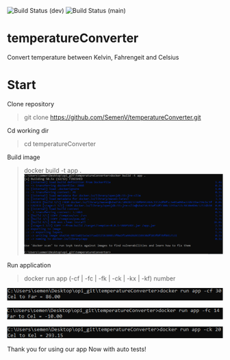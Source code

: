 ![Build Status](https://github.com/SemenV/temperatureConverter/actions/workflows/main.yml/badge.svg?branch=develop) (dev)
![Build Status](https://github.com/SemenV/temperatureConverter/actions/workflows/main.yml/badge.svg?branch=main) (main)

# temperatureConverter
Convert temperature between Kelvin, Fahrengeit and Celsius

# Start
Clone repository
> git clone https://github.com/SemenV/temperatureConverter.git

Cd working dir 
> cd temperatureConverter

Build image 
> docker build -t app .
![docker build](pictures/docker_build.png)

Run application
> docker run app (-cf | -fc | -fk | -ck | -kx | -kf) number

![run app 1 cf](pictures/run_app_1_cf.png)

![run app 2 fc](pictures/run_app_2_fc.png)

![run app 3 ck](pictures/run_app_3_ck.png)

Thank you for using our app
Now with auto tests!